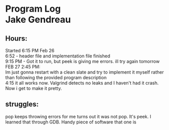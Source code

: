 # Program Log <br> Jake Gendreau

## Hours:
Started 6:15 PM Feb 26 <br>
6:52 - header file and implementation file finished <br>
9:15 PM - Got it to run, but peek is giving me errors. ill try again tomorrow <br>
FEB 27 2:45 PM: <br>
Im just gonna restart with a clean slate and try to implement it myself rather than following the provided program description <br>
4:15 it all works now. Valgrind detects no leaks and I haven't had it crash. Now i get to make it pretty. <br>

## struggles:
pop keeps throwing errors for me
turns out it was not pop. It's peek. I learned that through GDB. Handy piece of software that one is